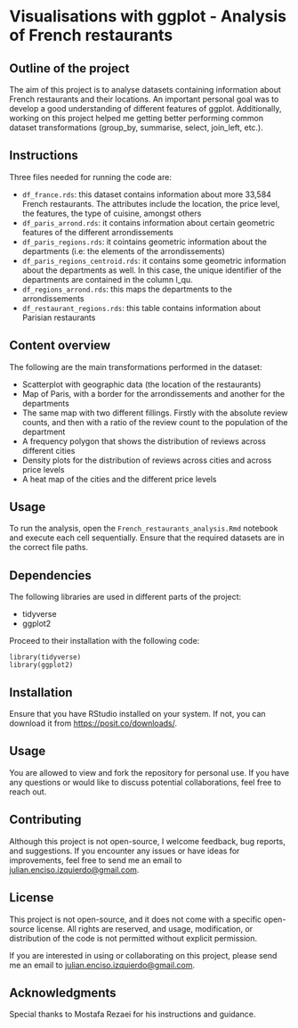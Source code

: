 # Visualisations with ggplot - Analysis of French restaurants

## Outline of the project
The aim of this project is to analyse datasets containing information about French restaurants and their locations. An important personal goal was to develop a good understanding of different features of ggplot. Additionally, working on this project helped me getting better performing common dataset transformations (group_by, summarise, select, join_left, etc.). 


## Instructions
Three files needed for running the code are:
- `df_france.rds`: this dataset contains information about more 33,584 French restaurants. The attributes include the location, the price level, the features, the type of cuisine, amongst others
- `df_paris_arrond.rds`: it contains information about certain geometric features of the different arrondissements
- `df_paris_regions.rds`: it cointains geometric information about the departments (i.e: the elements of the arrondissements)
- `df_paris_regions_centroid.rds`: it contains some geometric information about the departments as well. In this case, the unique identifier of the departments are contained in the column l_qu. 
- `df_regions_arrond.rds`: this maps the departments to the arrondissements
- `df_restaurant_regions.rds`: this table contains information about Parisian restaurants


## Content overview
The following are the main transformations performed in the dataset:
- Scatterplot with geographic data (the location of the restaurants)
- Map of Paris, with a border for the arrondissements and another for the departments
- The same map with two different fillings. Firstly with the absolute review counts, and then with a ratio of the review count to the population of the department
- A frequency polygon that shows the distribution of reviews across different cities
- Density plots for the distribution of reviews across cities and across price levels
- A heat map of the cities and the different price levels


## Usage

To run the analysis, open the `French_restaurants_analysis.Rmd` notebook and execute each cell sequentially. Ensure that the required datasets are in the correct file paths.


## Dependencies

The following libraries are used in different parts of the project:
- tidyverse
- ggplot2

Proceed to their installation with the following code:

```
library(tidyverse)
library(ggplot2)
```

## Installation
Ensure that you have RStudio installed on your system. If not, you can download it from https://posit.co/downloads/. 


## Usage
You are allowed to view and fork the repository for personal use. If you have any questions or would like to discuss potential collaborations, feel free to reach out.


## Contributing
Although this project is not open-source, I welcome feedback, bug reports, and suggestions. If you encounter any issues or have ideas for improvements, feel free to send me an email to julian.enciso.izquierdo@gmail.com.


## License
This project is not open-source, and it does not come with a specific open-source license. All rights are reserved, and usage, modification, or distribution of the code is not permitted without explicit permission.

If you are interested in using or collaborating on this project, please send me an email to julian.enciso.izquierdo@gmail.com.

## Acknowledgments
Special thanks to Mostafa Rezaei for his instructions and guidance.
